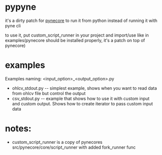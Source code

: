 # pypyne
it's a dirty patch for [pynecore](https://github.com/PyneSys/pynecore) to run it from python instead of running it with pyne cli

to use it, put custom_script_runner in your project and import/use like in examples(pynecore should be installed properly, it's a patch on top of pynecore)

# examples
Examples naming: <input_option>_<output_option>.py
* ohlcv_stdout.py -- simplest example, shows when you want to read data from ohlcv file but control the output
* csv_stdout.py -- example that shows how to use it with custom input and custom output. Shows how to create iterator to pass custom input data

# notes:
* custom_script_runner is a copy of pynecores src/pynecore/core/script_runner with added fork_runner func